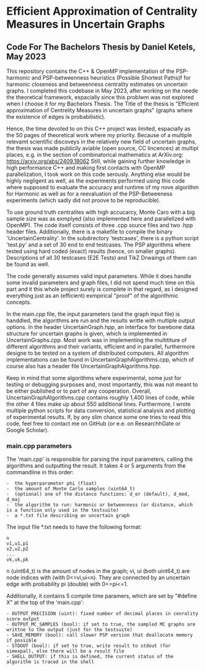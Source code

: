 # Efficient Approximation of Centrality Measures in Uncertain Graphs
## Code For The Bachelors Thesis by Daniel Ketels, May 2023

This repository contains the C++ & OpenMP implementation of the PSP-harmonic and PSP-betweenness heuristics (Possible Shortest Paths)f for harmonic closeness and betweenness centrality estimates on uncertain graphs. 
I completed this codebase in May 2023, after working on the neede the theoretical framework, espacially since this problwm was not explored when I choose it for my Bachelors Thesis.
The Title of the thesis is "Efficient approximation of Centrelity Measures in uncertain graphs" (graphs where the existence of edges is probabilistic).

Hence, the time devoted to on this C++ project was limited, espacially as the 50 pages of theoretical work where my priority.
Because of a multiple relevamt scientific discoveys in the relatively new field of uncertain graphs, the thesis was made publicily aviable (open source, CC lincences) at multipl places, e.g. in the section of combinatorical mathematics at ArXiv.org: 
https://arxiv.org/abs/2409.18062 Still, while gaining further knowledge in high performance C++ and making first contacts with OpenMP parallelization, 
I took work on this code serously. Anything else would be highly negligent as well, as the experiments performed using this code where 
supposed to evaluate the accuracy and runtime of my nove algorithm for Harmonic as well as for a reevaluation of the PSP-Betweeness experiments (which sadly did not proove to be reproducible).

To use ground truth centralites with high accucarcy, Monte Caro with a big sample size was as exmplyed (also implemented here and parallelized with OpenMP).
The code itself consists of three .cpp source files and two .hpp header files. Additionally, there is a makefile to compile the binary 'UncertainCentrality'.
In the subdirectory 'testcases', there is a python script 'test.py' and a set of 30 end to end testcases. The PSP algorithms where tested using hard coded (exact) results (hence, on smaller graphs).
Descriptions of all 30 testcases (E2E Tests) and TikZ Drwaings of them can be found as well.

The code generally assumes valid input parameters. While it does handle some invalid parameters and graph files, I did not spend much time on this part and it this whole project surely is complete in that regard, 
as I designed everything just as an (efficient) exmpirical "proof" of the algorithmic concepts.

In the main.cpp file, the input parameters (and the graph input file) is handdled, the algorithms are run and the results writte with multiple output options.
In the header UncertainGraph.hpp, an interface for barebone data structure for uncertain graphs is given, which is implemented in UncertainGraphs.cpp.
Most work was in implementing the multititure of different algorithms and their variants, efficient and in parallel, furthermore designe to be tested on a system of distributed computers.
All algorithm implementations can be found in UncertainGraphAlgorithms.cpp, which of course also has a header file UncertainGraphAlgorithms.hpp.

Keep in mind that some algorithms where experimental, some just for testing or debugging purposes and, most importantly, this was not meant to be either published or to part of any cooperation.
Overall, UncertainGraphAlgorithms.cpp contains roughly 1,400 lines of code, while the other 4 files make up about 550 additional lines. 
Furthermore, I wrote multiple python scripts for data conversion, statistical analysis and plotting of experimental results.
If, by any slim chance some one tries to read this code, feel free to contact me on GitHub (or e.e. on ResearchhGate or Google Scholar).

### main.cpp parameters
The 'main.cpp' is responsible for parsing the input parameters, calling the algorithms and outputting the result. It takes 4 or 5 arguments from the commandline in this order:

    -  the hyperparameter phi (float)
    -  the amount of Monte Carlo samples (uint64_t)
    -  (optional) one of the distance functions: d_er (default), d_med, d_maj
    -  the algorithm to run: harmonic or betweenness (or distance, which is a function only used in the testsuite)
    -  a *.txt file describing an uncertain graph

The input file *.txt needs to have the following format:

    n
    v1,u1,p1
    v2,u2,p2
    ...
    vk,uk,pk

n (uint64_t) is the amount of nodes in the graph; vi, ui (both uint64_t) are node indices with (with 0<=vi,ui<n). They are connected by an uncertain edge with probability pi (double) with 0<=pi<=1.

Additionally, it contains 5 compile time paramers, which are set by "#define X" at the top of the 'main.cpp':

    - OUTPUT_PRECISION (uint): fixed number of decimal places in cenrality score output
    - OUTPUT_MC_SAMPLES (bool): if set to true, the sampled MC graphs are writtne to the output (just for the testsuite)
    - SAVE_MEMORY (bool): call slower PSP version that deallocate memory if possible
    - STDOUT (bool): if set to true, write result to stdout (for simexpal), else there will be a result file
    - SHELL_OUTPUT: if this is defined, the current status of the algorithm is traced in the shell
    
